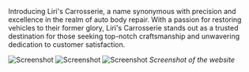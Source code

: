 Introducing Liri's Carrosserie, a name synonymous with precision and excellence in the realm of auto body repair. With a passion for restoring vehicles to their former glory, Liri's Carrosserie stands out as a trusted destination for those seeking top-notch craftsmanship and unwavering dedication to customer satisfaction.

![Screenshot](assets/posts/2015-02-28-liri/1.webp "Screenshot")
![Screenshot](assets/posts/2015-02-28-liri/2.webp "Screenshot")
![Screenshot](assets/posts/2015-02-28-liri/3.webp "Screenshot")
*Screenshot of the website*
